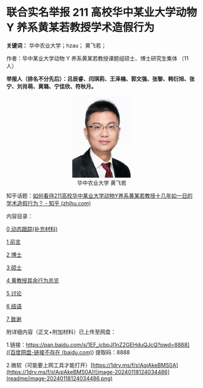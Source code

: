 # 联合实名举报 211 高校华中某业大学动物 Y 养系黄某若教授学术造假行为

**关键词：** 华中农业大学；hzau； 黄飞若；

作者：华中某业大学动物 Y 养系黄某若教授课题组硕士、博士研究生集体 （11 人） 

**举报人（排名不分先后）：吕辰睿、闫琪莉、王泽楠、郭文强、张黎、韩衍旭、张宁、刘肖萌、黄璐、宁佳欣、符秋月。**

<center><img src="readme/ECD78214574571E2F7B5297AC3D_34DAD12F_2B683.png" alt="img" style="zoom:50%;" /></center>

<center>华中农业大学 黄飞若</center>

知乎话题：[如何看待211高校华中某业大学动物Y养系黄某若教授十几年如一日的学术造假行为？ - 知乎 (zhihu.com)](https://zhuanlan.zhihu.com/p/678136207)

内容目录：

[0 动态跟踪(补充材料)](0%20动态跟踪(补充材料))

[1 前言](1%20前言)

[2 博士](2%20博士)

[3 硕士](3%20硕士)

[4 黄教授其余行为总览](4%20黄教授其余行为总览)

[5 讨论](5%20讨论)

[6 结语](6%20结语)

[7 致谢](7%20致谢)



附详细内容（正文+附加材料）已上传至网盘：

1.链接：[https://pan.baidu.com/s/1EF_icbpJI1nZ2GEHduQJcQ?pwd=8888]([百度网盘-链接不存在 (baidu.com)](https://pan.baidu.com/s/1EF_icbpJI1nZ2GEHduQJcQ?pwd=8888)) 提取码：8888

2.微软（可能要上网工具才能打开）[https://1drv.ms/f/s!AqiAkeBMS0A](https://1drv.ms/f/s!AqiAkeBMS0A)![image-20240118124034486](readme/image-20240118124034486.png)
